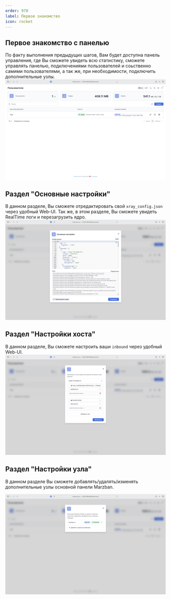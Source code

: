 ```yaml
---
order: 970
label: Первое знакомство
icon: rocket
---
```


## Первое знакомство с панелью

По факту выполнения предыдущих шагов, Вам будет доступна панель управления, где Вы сможете увидеть всю статистику, сможете управлять панелью, подключениями пользователей и соьственно самими пользователями, а так же, при необходимости, подключить дополнительные узлы.
![](/static/11.png)

## Раздел "Основные настройки"

В данном разделе, Вы сможете отредактировать свой `xray_config.json` через удобный Web-UI.
Так же, в этом разделе, Вы сможете увидеть RealTime логи и перезагрузить ядро.
![](/static/12.png)

## Раздел "Настройки хоста"

В данном разделе, Вы сможете настроить ваши `inbound` через удобный Web-UI.
![](/static/14.png)

## Раздел "Настройки узла"
В данном разделе Вы сможете добавлять/удалять/изменять дополнительные узлы основной панели Marzban.

![](/static/16.png)



